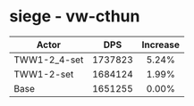 # siege - vw-cthun
| Actor | DPS | Increase |
|---|:---:|:---:|
|TWW1-2_4-set|1737823|5.24%|
|TWW1-2-set|1684124|1.99%|
|Base|1651255|0.00%|
